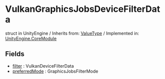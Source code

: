 # VulkanGraphicsJobsDeviceFilterData
struct in UnityEngine
 / Inherits from: <a href="https://docs.unity3d.com/6000.1/Documentation/ScriptReference/ValueType.html">ValueType</a> / Implemented in: <a href="https://docs.unity3d.com/6000.1/Documentation/ScriptReference/UnityEngine.CoreModule.html">UnityEngine.CoreModule</a>

## Fields
- <a href="https://docs.unity3d.com/6000.1/Documentation/ScriptReference/VulkanGraphicsJobsDeviceFilterData-filter.html">filter</a> : VulkanDeviceFilterData
- <a href="https://docs.unity3d.com/6000.1/Documentation/ScriptReference/VulkanGraphicsJobsDeviceFilterData-preferredMode.html">preferredMode</a> : GraphicsJobsFilterMode
